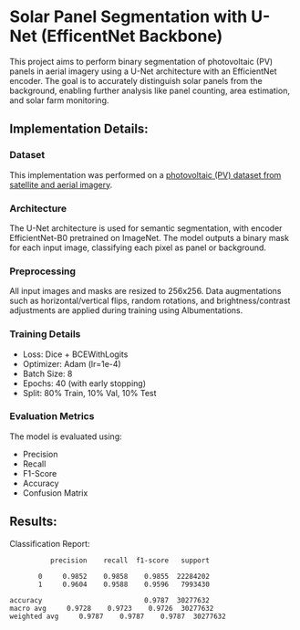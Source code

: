 # Solar Panel Segmentation with U-Net (EfficentNet Backbone)

This project aims to perform binary segmentation of photovoltaic (PV) panels in aerial imagery using a U-Net architecture with an EfficientNet encoder. The goal is to accurately distinguish solar panels from the background, enabling further analysis like panel counting, area estimation, and solar farm monitoring.

## Implementation Details:

### Dataset
This implementation was performed on a [photovoltaic (PV) dataset from satellite and aerial imagery](https://www.kaggle.com/datasets/salimhammadi07/solar-panel-detection-and-identification). 

### Architecture
The U-Net architecture is used for semantic segmentation, with encoder EfficientNet-B0 pretrained on ImageNet. The model outputs a binary mask for each input image, classifying each pixel as panel or background.

### Preprocessing
All input images and masks are resized to 256x256. Data augmentations such as horizontal/vertical flips, random rotations, and brightness/contrast adjustments are applied during training using Albumentations.

### Training Details
- Loss: Dice + BCEWithLogits
- Optimizer: Adam (lr=1e-4)
- Batch Size: 8
- Epochs: 40 (with early stopping)
- Split: 80% Train, 10% Val, 10% Test

### Evaluation Metrics
The model is evaluated using:
- Precision
- Recall
- F1-Score
- Accuracy
- Confusion Matrix

## Results:
Classification Report:

              precision    recall  f1-score   support

           0     0.9852    0.9858    0.9855  22284202
           1     0.9604    0.9588    0.9596   7993430

    accuracy                         0.9787  30277632
    macro avg     0.9728    0.9723    0.9726  30277632
    weighted avg     0.9787    0.9787    0.9787  30277632

